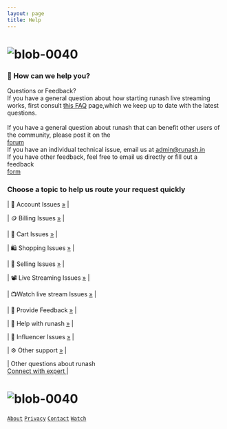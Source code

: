 ```yaml
---
layout: page 
title: Help
--- 
```

# ![blob-0040](https://user-images.githubusercontent.com/61916324/132724592-e5bef25e-36d9-4da8-bbc6-84a24183c8e2.png)


### 🤷 How can we help you?
Questions or Feedback?<br>
If you have a general question about how starting runash live streaming
works, first consult [this FAQ](https://runash.in/faq) page,which we keep up to date with the latest
questions.<br>
<br>
If you have a general question about runash that can benefit other users of the community,
please post it on the <br>
[forum](https://runash.in/contact)<br>
If you have an individual technical issue, email us at admin@runash.in<br>
If you have other feedback, feel free to email us directly or fill out a feedback<br>
 [form](https://runash.in/feedback)

### Choose a topic to help us route your request quickly 

| 👤 Account Issues [»](https://runash.in/help) |

| 🪙 Billing Issues [»](https://runash.in/help) |

|  🧺 Cart Issues [»](https://runash.in/help) |

| 🛍️ Shopping Issues [»](https://runash.in/help) |

| 🛒 Selling Issues [»](https://runash.in/help) |

| 📽️ Live Streaming Issues [»](https://runash.in/help) |

| 📺Watch live stream Issues [»](https://runash.in/help) |

| 📝 Provide Feedback [»](https://runash.in/feedback) |

| 🤷 Help with runash [»](https://runash.in/help) |

| 👫 Influencer Issues [»](https://runash.in/influencer) |

| ⚙️ Other support [»](https://runash.in/support) |

| Other questions about runash <br>
[Connect with expert ](https://runash.in/contact) |

# ![blob-0040](https://user-images.githubusercontent.com/61916324/132724592-e5bef25e-36d9-4da8-bbc6-84a24183c8e2.png) 
[``About``](https://runash.in/about) [``Privacy``](https://runash.in/privacy) [``Contact``](https://runash.in/contact) [``Watch``](https://runash.in/watch) 
